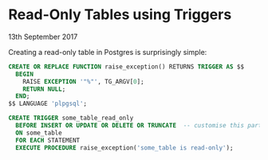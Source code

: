Read-Only Tables using Triggers
===============================

13th September 2017

Creating a read-only table in Postgres is surprisingly simple:

```sql
CREATE OR REPLACE FUNCTION raise_exception() RETURNS TRIGGER AS $$
  BEGIN
    RAISE EXCEPTION '"%"', TG_ARGV[0];
    RETURN NULL;
  END;
$$ LANGUAGE 'plpgsql';

CREATE TRIGGER some_table_read_only
  BEFORE INSERT OR UPDATE OR DELETE OR TRUNCATE  -- customise this part to make insertable but no updates
  ON some_table
  FOR EACH STATEMENT
  EXECUTE PROCEDURE raise_exception('some_table is read-only');
```

